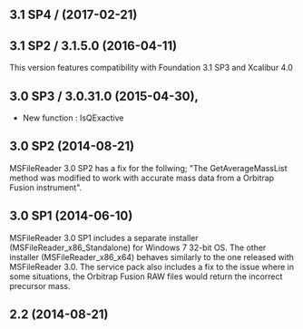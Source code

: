 ## 3.1 SP4 /         (2017-02-21)

## 3.1 SP2 / 3.1.5.0 (2016-04-11)

This version features compatibility with Foundation 3.1 SP3 and Xcalibur 4.0

## 3.0 SP3 / 3.0.31.0 (2015-04-30),

- New function : IsQExactive

## 3.0 SP2 (2014-08-21)

MSFileReader 3.0 SP2 has a fix for the follwing; "The GetAverageMassList method was modified to work with accurate mass data from a Orbitrap Fusion instrument".

## 3.0 SP1 (2014-06-10)

MSFileReader 3.0 SP1 includes a separate installer (MSFileReader_x86_Standalone) for Windows 7 32-bit OS. The other installer (MSFileReader_x86_x64) behaves similarly to the one released with MSFileReader 3.0. The service pack also includes a fix to the issue where in some situations, the Orbitrap Fusion RAW files would return the incorrect precursor mass.

## 2.2 (2014-08-21)
